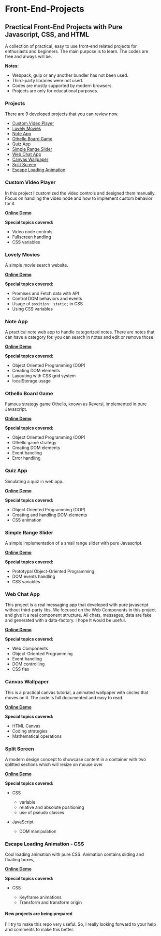# Front-End-Projects

## Practical Front-End Projects with Pure Javascript, CSS, and HTML

A collection of practical, easy to use front-end related projects for enthusiasts and beginners. The main purpose is to learn.
The codes are free and always will be.

**Notes:**

- Webpack, gulp or any another bundler has not been used.
- Third-party libraries were not used.
- Codes are mostly supported by modern browsers.
- Projects are only for educational purposes.


### Projects

There are 9 developed projects that you can review now.

  - [Custom Video Player](#custom-video-player)
  - [Lovely Movies](#lovely-movies)
  - [Note App](#note-app)
  - [Othello Board Game](#othello-board-game)
  - [Quiz App](#quiz-app)
  - [Simple Range Slider](#simple-range-slider)
  - [Web Chat App](#web-chat-app)
  - [Canvas Wallpaper](#canvas-wallpaper)
  - [Split Screen](#split-screen)
  - [Escape Loading Animation](#escape-loading-animation---css)


### Custom Video Player 

In this project I customized the video controls and designed them manually. Focus on handling the video node and how to implement custom behavior for it.

**[Online Demo](https://ashket980.github.io/Front-End-Projects/01.Custom_video_player/index.html)**

**Special topics covered:**

- Video node controls
- Fullscreen handling
- CSS variables

### Lovely Movies 

A simple movie search website.

**[Online Demo](https://ashket980.github.io/Front-End-Projects/02.Lovely_movies/index.html)**

**Special topics covered:**

- Promises and Fetch data with API
- Control DOM behaviors and events
- Usage of `position: static;` in CSS
- Using CSS variables

### Note App 

A practical note web app to handle categorized notes. There are notes that can have a category for. you can search in notes and edit or remove those.

**[Online Demo](https://ashket980.github.io/Front-End-Projects/03.Notes_App/index.html)**

**Special topics covered:**

- Object Oriented Programming (OOP)
- Creating DOM elements
- Layouting with CSS grid system
- localStorage usage

### Othello Board Game 

Famous strategy game Othello, known as Reversi, implemented in pure Javascript.

**[Online Demo](https://ashket980.github.io/Front-End-Projects/04.Othello_board_game/index.html)**

**Special topics covered:**

- Object Oriented Programming (OOP)
- Othello game strategy
- Creating DOM elements
- Event handling
- Error handling

### Quiz App

Simulating a quiz in web app.

**[Online Demo](https://ashket980.github.io/Front-End-Projects/05.Quiz_app/index.html)**

**Special topics covered:**

- Object Oriented Programming (OOP)
- Creating and handling DOM elements
- CSS animation

### Simple Range Slider 

A simple implementation of a small range slider with pure Javascript.

**[Online Demo](https://ashket980.github.io/Front-End-Projects/06.Simle_range_slider/index.html)**

**Special topics covered:**

- Prototypal Object-Oriented Programming
- DOM events handling
- CSS variables

### Web Chat App 

This project is a real messaging app that developed with pure javascript without third-party libs. We focused on the Web Components in this project and give it a real component structure. All chats, messages, data are fake and generated with a data-factory. I hope It would be useful.

**[Online Demo](https://ashket980.github.io/Front-End-Projects/07.Web_chat_app/index.html)**

**Special topics covered:**

- Web Components
- Object-Oriented Programming
- Event handling
- DOM controlling
- CSS flex

### Canvas Wallpaper 

This is a practical canvas tutorial, a animated wallpaper with circles that moves on it. The code is full documented and easy to read.

**[Online Demo](https://ashket980.github.io/Front-End-Projects/08.Canvas_Wallpaper/index.html)**

**Special topics covered:**

- HTML Canvas
- Coding strategies
- Mathematical operations

### Split Screen

A modern design concept to showcase content in a container with two splitted sections which will resize on mouse over

**[Online Demo](https://ashket980.github.io/Front-End-Projects/09.Split_screen/index.html)**

**Special topics covered:**

- CSS
  - variable
  - relative and absolute positioning
  - use of pseudo classes
 
- JavaScript
  - DOM manipulation
  
### Escape Loading Animation - CSS

Cool loading animation with pure CSS. Animation contains sliding and floating boxes,

**[Online Demo](https://ashket980.github.io/Front-End-Projects/11.Css_Escape_Loading_Animation/index.html)**

**Special topics covered:**

- CSS

  - Keyframe animations
  - Transform and transform origin



#### New projects are being prepared

I'll try to make this repo very useful. So, I really looking forward to your help and comments to make this better.

